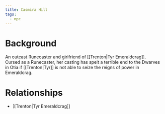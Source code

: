 ```yaml
---
title: Casmira Hill
tags:
  - npc
---
```

# Background
An outcast Runecaster and girlfriend of [[Trenton|Tyr Emeraldcrag]]. Cursed as a Runecaster, her casting has spelt a terrible end to the Dwarves in Otia if [[Trenton|Tyr]] is not able to seize the reigns of power in Emeraldcrag.

# Relationships
* [[Trenton|Tyr Emeraldcrag]]
